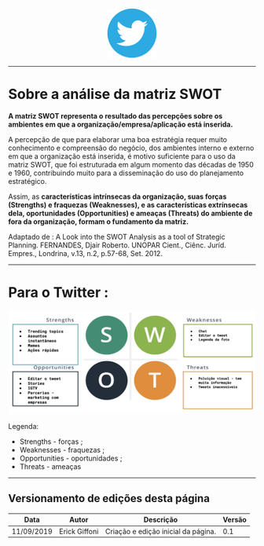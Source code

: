 <span style="margin-left: 40%;">![Twitter Logo](../images/twitter-logo-100px.png)</span>

***
# Sobre a análise da matriz SWOT

**A matriz SWOT representa o resultado das percepções sobre os ambientes em que a organização/empresa/aplicação está inserida.**

A percepção de que para elaborar uma boa estratégia requer muito conhecimento e compreensão do negócio, dos ambientes interno e externo em que a organização está inserida, é motivo suficiente para o uso da matriz SWOT, que foi estruturada em algum momento das décadas de 1950 e 1960, contribuindo muito para a disseminação do uso do planejamento estratégico.

Assim, as **características intrínsecas da organização, suas forças (Strengths) e fraquezas (Weaknesses), e as características extrínsecas dela, oportunidades (Opportunities) e ameaças (Threats) do ambiente de fora da organização, formam o fundamento da matriz.**

Adaptado de : A Look into the SWOT Analysis as a tool of Strategic Planning. FERNANDES, Djair Roberto. UNOPAR Cient., Ciênc. Juríd. Empres., Londrina, v.13, n.2, p.57-68, Set. 2012.

***
# Para o Twitter :

<span style="margin-right: 40%;">![SWOT](images/swot.png)</span>

Legenda:
- Strengths - forças ;
- Weaknesses - fraquezas ;
- Opportunities - oportunidades ;
- Threats - ameaças

***
## Versionamento de edições desta página
| Data | Autor | Descrição | Versão |
|------|-------|-----------|--------|
| 11/09/2019 | Erick Giffoni | Criação e edição inicial da página. | 0.1 |
